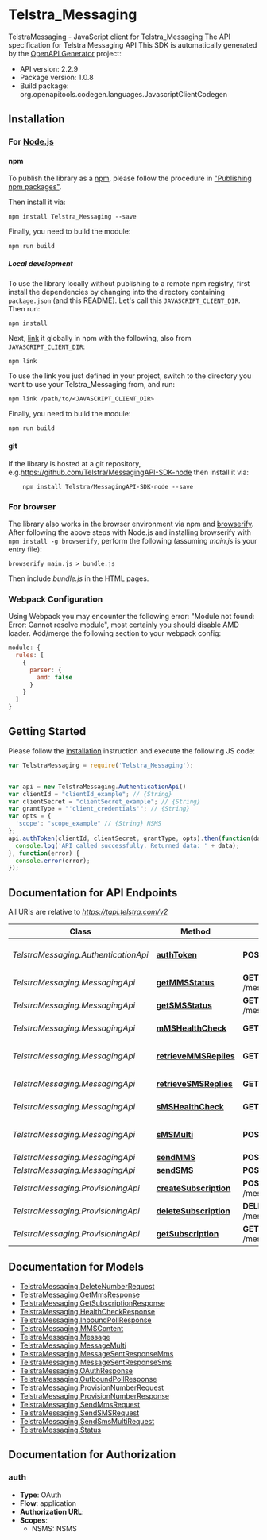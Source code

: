 # Telstra_Messaging

TelstraMessaging - JavaScript client for Telstra_Messaging
The API specification for Telstra Messaging API
This SDK is automatically generated by the [OpenAPI Generator](https://openapi-generator.tech) project:

- API version: 2.2.9
- Package version: 1.0.8
- Build package: org.openapitools.codegen.languages.JavascriptClientCodegen

## Installation

### For [Node.js](https://nodejs.org/)

#### npm

To publish the library as a [npm](https://www.npmjs.com/), please follow the procedure in ["Publishing npm packages"](https://docs.npmjs.com/getting-started/publishing-npm-packages).

Then install it via:

```shell
npm install Telstra_Messaging --save
```

Finally, you need to build the module:

```shell
npm run build
```

##### Local development

To use the library locally without publishing to a remote npm registry, first install the dependencies by changing into the directory containing `package.json` (and this README). Let's call this `JAVASCRIPT_CLIENT_DIR`. Then run:

```shell
npm install
```

Next, [link](https://docs.npmjs.com/cli/link) it globally in npm with the following, also from `JAVASCRIPT_CLIENT_DIR`:

```shell
npm link
```

To use the link you just defined in your project, switch to the directory you want to use your Telstra_Messaging from, and run:

```shell
npm link /path/to/<JAVASCRIPT_CLIENT_DIR>
```

Finally, you need to build the module:

```shell
npm run build
```

#### git

If the library is hosted at a git repository, e.g.https://github.com/Telstra/MessagingAPI-SDK-node
then install it via:

```shell
    npm install Telstra/MessagingAPI-SDK-node --save
```

### For browser

The library also works in the browser environment via npm and [browserify](http://browserify.org/). After following
the above steps with Node.js and installing browserify with `npm install -g browserify`,
perform the following (assuming *main.js* is your entry file):

```shell
browserify main.js > bundle.js
```

Then include *bundle.js* in the HTML pages.

### Webpack Configuration

Using Webpack you may encounter the following error: "Module not found: Error:
Cannot resolve module", most certainly you should disable AMD loader. Add/merge
the following section to your webpack config:

```javascript
module: {
  rules: [
    {
      parser: {
        amd: false
      }
    }
  ]
}
```

## Getting Started

Please follow the [installation](#installation) instruction and execute the following JS code:

```javascript
var TelstraMessaging = require('Telstra_Messaging');


var api = new TelstraMessaging.AuthenticationApi()
var clientId = "clientId_example"; // {String} 
var clientSecret = "clientSecret_example"; // {String} 
var grantType = "'client_credentials'"; // {String} 
var opts = {
  'scope': "scope_example" // {String} NSMS
};
api.authToken(clientId, clientSecret, grantType, opts).then(function(data) {
  console.log('API called successfully. Returned data: ' + data);
}, function(error) {
  console.error(error);
});


```

## Documentation for API Endpoints

All URIs are relative to *https://tapi.telstra.com/v2*

Class | Method | HTTP request | Description
------------ | ------------- | ------------- | -------------
*TelstraMessaging.AuthenticationApi* | [**authToken**](docs/AuthenticationApi.md#authToken) | **POST** /oauth/token | Generate OAuth2 token
*TelstraMessaging.MessagingApi* | [**getMMSStatus**](docs/MessagingApi.md#getMMSStatus) | **GET** /messages/mms/{messageid}/status | Get MMS Status
*TelstraMessaging.MessagingApi* | [**getSMSStatus**](docs/MessagingApi.md#getSMSStatus) | **GET** /messages/sms/{messageId}/status | Get SMS Status
*TelstraMessaging.MessagingApi* | [**mMSHealthCheck**](docs/MessagingApi.md#mMSHealthCheck) | **GET** /messages/mms/heathcheck | MMS Health Check
*TelstraMessaging.MessagingApi* | [**retrieveMMSReplies**](docs/MessagingApi.md#retrieveMMSReplies) | **GET** /messages/mms | Retrieve MMS Replies
*TelstraMessaging.MessagingApi* | [**retrieveSMSReplies**](docs/MessagingApi.md#retrieveSMSReplies) | **GET** /messages/sms | Retrieve SMS Replies
*TelstraMessaging.MessagingApi* | [**sMSHealthCheck**](docs/MessagingApi.md#sMSHealthCheck) | **GET** /messages/sms/heathcheck | SMS Health Check
*TelstraMessaging.MessagingApi* | [**sMSMulti**](docs/MessagingApi.md#sMSMulti) | **POST** /messages/sms/multi | Send Multiple SMS
*TelstraMessaging.MessagingApi* | [**sendMMS**](docs/MessagingApi.md#sendMMS) | **POST** /messages/mms | Send MMS
*TelstraMessaging.MessagingApi* | [**sendSMS**](docs/MessagingApi.md#sendSMS) | **POST** /messages/sms | Send SMS
*TelstraMessaging.ProvisioningApi* | [**createSubscription**](docs/ProvisioningApi.md#createSubscription) | **POST** /messages/provisioning/subscriptions | Create Subscription
*TelstraMessaging.ProvisioningApi* | [**deleteSubscription**](docs/ProvisioningApi.md#deleteSubscription) | **DELETE** /messages/provisioning/subscriptions | Delete Subscription
*TelstraMessaging.ProvisioningApi* | [**getSubscription**](docs/ProvisioningApi.md#getSubscription) | **GET** /messages/provisioning/subscriptions | Get Subscription


## Documentation for Models

 - [TelstraMessaging.DeleteNumberRequest](docs/DeleteNumberRequest.md)
 - [TelstraMessaging.GetMmsResponse](docs/GetMmsResponse.md)
 - [TelstraMessaging.GetSubscriptionResponse](docs/GetSubscriptionResponse.md)
 - [TelstraMessaging.HealthCheckResponse](docs/HealthCheckResponse.md)
 - [TelstraMessaging.InboundPollResponse](docs/InboundPollResponse.md)
 - [TelstraMessaging.MMSContent](docs/MMSContent.md)
 - [TelstraMessaging.Message](docs/Message.md)
 - [TelstraMessaging.MessageMulti](docs/MessageMulti.md)
 - [TelstraMessaging.MessageSentResponseMms](docs/MessageSentResponseMms.md)
 - [TelstraMessaging.MessageSentResponseSms](docs/MessageSentResponseSms.md)
 - [TelstraMessaging.OAuthResponse](docs/OAuthResponse.md)
 - [TelstraMessaging.OutboundPollResponse](docs/OutboundPollResponse.md)
 - [TelstraMessaging.ProvisionNumberRequest](docs/ProvisionNumberRequest.md)
 - [TelstraMessaging.ProvisionNumberResponse](docs/ProvisionNumberResponse.md)
 - [TelstraMessaging.SendMmsRequest](docs/SendMmsRequest.md)
 - [TelstraMessaging.SendSMSRequest](docs/SendSMSRequest.md)
 - [TelstraMessaging.SendSmsMultiRequest](docs/SendSmsMultiRequest.md)
 - [TelstraMessaging.Status](docs/Status.md)


## Documentation for Authorization



### auth


- **Type**: OAuth
- **Flow**: application
- **Authorization URL**: 
- **Scopes**: 
  - NSMS: NSMS

